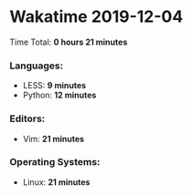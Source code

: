 # Wakatime 2019-12-04

Time Total: **0 hours 21 minutes**

### Languages:
- LESS: **9 minutes** 
- Python: **12 minutes** 

### Editors:
- Vim: **21 minutes** 

### Operating Systems:
- Linux: **21 minutes** 

